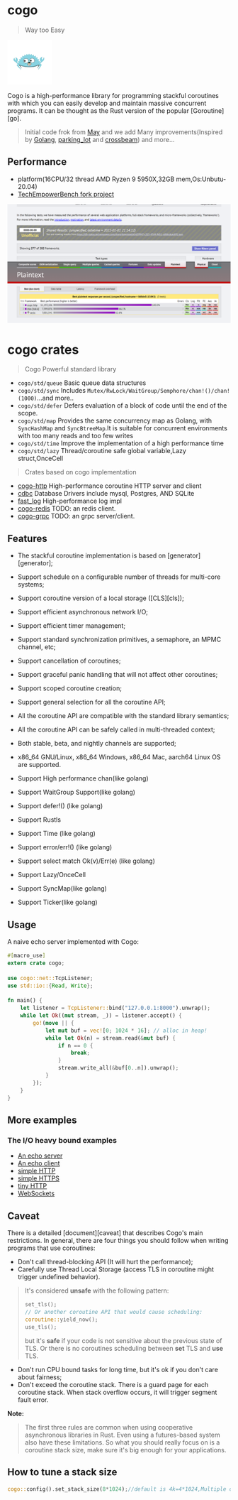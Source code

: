 # cogo

> Way too Easy

<img style="width: 100px;height: 100px;" width="100" height="100" src="docs/logo.png" />

Cogo is a high-performance library for programming stackful coroutines with which you can easily develop and maintain
massive concurrent programs. It can be thought as the Rust version of the popular [Goroutine][go].

> Initial code frok from [May](https://github.com/Xudong-Huang/may) and we add Many improvements(Inspired by [Golang](https://golang.google.cn/),  [parking_lot](https://github.com/Amanieu/parking_lot)  and [crossbeam](https://github.com/crossbeam-rs/crossbeam)) and more...

## Performance

* platform(16CPU/32 thread AMD Ryzen 9 5950X,32GB mem,Os:Unbutu-20.04)
* [TechEmpowerBench fork project](https://github.com/zhuxiujia/FrameworkBenchmarks)

![per](docs/629a066aaa37b4c295fa794c5ebdf31.png)

# cogo crates

> Cogo Powerful standard library

* ``` cogo/std/queue ``` Basic queue data structures
* ``` cogo/std/sync ```  Includes ``` Mutex/RwLock/WaitGroup/Semphore/chan!()/chan!(1000) ```...and more..
* ``` cogo/std/defer ``` Defers evaluation of a block of code until the end of the scope.
* ``` cogo/std/map ```  Provides the same concurrency map as Golang, with ```SyncHashMap``` and ```SyncBtreeMap```.It is
  suitable for concurrent environments with too many reads and too few writes
* ``` cogo/std/time ``` Improve the implementation of a high performance time
* ``` cogo/std/lazy ``` Thread/coroutine safe global variable,Lazy struct,OnceCell

> Crates based on cogo implementation

* [cogo-http](https://github.com/co-rs/cogo-http) High-performance coroutine HTTP server and client
* [cdbc](https://github.com/co-rs/cdbc) Database Drivers include mysql, Postgres, AND SQLite
* [fast_log](https://github.com/co-rs/fast_log) High-performance log impl
* [cogo-redis](https://github.com/co-rs/cogo-redis) TODO: an redis client.
* [cogo-grpc](https://github.com/co-rs/cogo-grpc) TODO: an grpc server/client.

## Features

* The stackful coroutine implementation is based on [generator][generator];
* Support schedule on a configurable number of threads for multi-core systems;
* Support coroutine version of a local storage ([CLS][cls]);
* Support efficient asynchronous network I/O;
* Support efficient timer management;
* Support standard synchronization primitives, a semaphore, an MPMC channel, etc;
* Support cancellation of coroutines;
* Support graceful panic handling that will not affect other coroutines;
* Support scoped coroutine creation;
* Support general selection for all the coroutine API;
* All the coroutine API are compatible with the standard library semantics;
* All the coroutine API can be safely called in multi-threaded context;
* Both stable, beta, and nightly channels are supported;
* x86_64 GNU/Linux, x86_64 Windows, x86_64 Mac, aarch64 Linux OS are supported.

* Support High performance chan(like golang)
* Support WaitGroup Support(like golang)
* Support defer!() (like golang)
* Support Rustls
* Support Time (like golang)
* Support error/err!() (like golang)
* Support select match Ok(v)/Err(e)  (like golang)
* Support Lazy/OnceCell
* Support SyncMap(like golang)
* Support Ticker(like golang)

## Usage

A naive echo server implemented with Cogo:

```rust
#[macro_use]
extern crate cogo;

use cogo::net::TcpListener;
use std::io::{Read, Write};

fn main() {
    let listener = TcpListener::bind("127.0.0.1:8000").unwrap();
    while let Ok((mut stream, _)) = listener.accept() {
        go!(move || {
            let mut buf = vec![0; 1024 * 16]; // alloc in heap!
            while let Ok(n) = stream.read(&mut buf) {
                if n == 0 {
                    break;
                }
                stream.write_all(&buf[0..n]).unwrap();
            }
        });
    }
}

```

## More examples

### The I/O heavy bound examples

* [An echo server](examples/src/echo.rs)
* [An echo client](examples/src/echo_client.rs)
* [simple HTTP](examples/src/http.rs)
* [simple HTTPS](examples/src/https.rs)
* [tiny  HTTP](examples/src/http-tiny.rs)
* [WebSockets](examples/src/websocket.rs)

## Caveat

There is a detailed [document][caveat] that describes Cogo's main restrictions. In general, there are four things you
should follow when writing programs that use coroutines:

* Don't call thread-blocking API (It will hurt the performance);
* Carefully use Thread Local Storage (access TLS in coroutine might trigger undefined behavior).

> It's considered **unsafe** with the following pattern:
> ```rust
> set_tls();
> // Or another coroutine API that would cause scheduling:
> coroutine::yield_now(); 
> use_tls();
> ```
> but it's **safe** if your code is not sensitive about the previous state of TLS. Or there is no coroutines scheduling between **set** TLS and **use** TLS.

* Don't run CPU bound tasks for long time, but it's ok if you don't care about fairness;
* Don't exceed the coroutine stack. There is a guard page for each coroutine stack. When stack overflow occurs, it will
  trigger segment fault error.

**Note:**
> The first three rules are common when using cooperative asynchronous libraries in Rust. Even using a futures-based system also have these limitations. So what you should really focus on is a coroutine stack size, make sure it's big enough for your applications.

## How to tune a stack size

```rust
cogo::config().set_stack_size(8*1024);//default is 4k=4*1024,Multiple of 4kb is recommended
```

